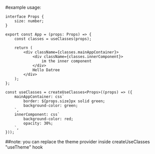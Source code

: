 #example usage:

    interface Props {
        size: number;
    }

    export const App = (props: Props) => {
        const classes = useClasses(props);

        return (
            <div className={classes.mainAppContainer}>
                <div className={classes.innerComponent}>
                    im the inner component
                </div>
                Hello Datree
            </div>
        );
    };

    const useClasses = createUseClasses<Props>((props) => ({
        mainAppContainer: css`
            border: ${props.size}px solid green;
            background-color: green;
        `,
        innerComponent: css`
            background-color: red;
            opacity: 30%;
        `,
    }));

##note: you can replace the theme provider inside createUseClasses "useTheme" hook
